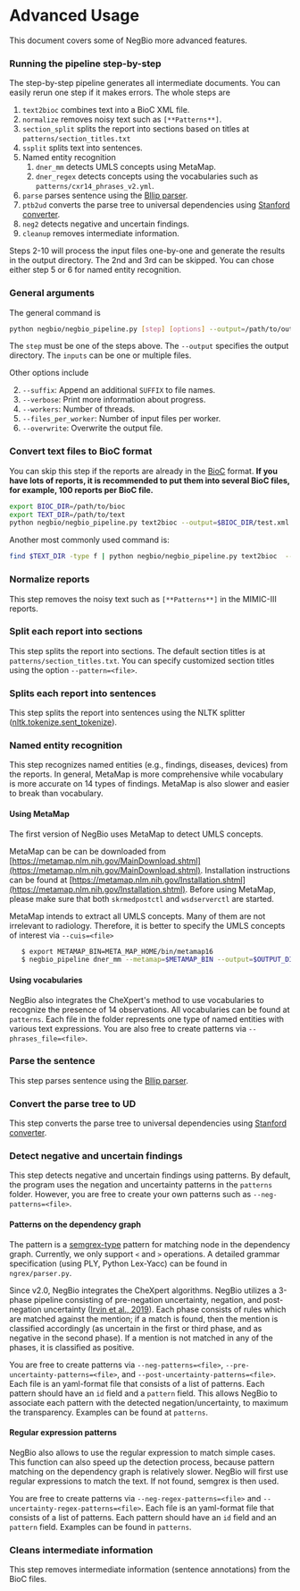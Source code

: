 # Advanced Usage

This document covers some of NegBio more advanced features.

### Running the pipeline step-by-step

The step-by-step pipeline generates all intermediate documents. You can easily rerun one step if it makes errors. The whole steps are

1. `text2bioc` combines text into a BioC XML file.
2. `normalize` removes noisy text such as `[**Patterns**]`.
3. `section_split` splits the report into sections based on titles at `patterns/section_titles.txt`
4. `ssplit` splits text into sentences.
5. Named entity recognition
   1. `dner_mm` detects UMLS concepts using MetaMap.
   2. `dner_regex` detects concepts using the vocabularies such as `patterns/cxr14_phrases_v2.yml`.
6. `parse` parses sentence using the [Bllip parser](https://github.com/BLLIP/bllip-parser).
7. `ptb2ud` converts the parse tree to universal dependencies using [Stanford converter](https://github.com/dmcc/PyStanfordDependencies).
8. `neg2` detects negative and uncertain findings.
9. `cleanup` removes intermediate information.

Steps 2-10 will process the input files one-by-one and generate the results in the output directory.
The 2nd and 3rd can be skipped. You can chose either step 5 or 6 for named entity recognition.

### General arguments

The general command is 

```bash
python negbio/negbio_pipeline.py [step] [options] --output=/path/to/output/dir /path/to/inputs
```

The `step` must be one of the steps above. The `--output` specifies the output directory. The `inputs` can be one or multiple files.

Other options include

2. `--suffix`: Append an additional `SUFFIX` to file names.
3. `--verbose`: Print more information about progress.
4. `--workers`: Number of threads.
5. `--files_per_worker`: Number of input files per worker.
6. `--overwrite`: Overwrite the output file.

### Convert text files to BioC format

You can skip this step if the reports are already in the [BioC]( http://bioc.sourceforge.net/) format.
**If you have lots of reports, it is recommended to put them into several BioC files, for example, 100 reports per BioC file.**

```bash
export BIOC_DIR=/path/to/bioc
export TEXT_DIR=/path/to/text
python negbio/negbio_pipeline.py text2bioc --output=$BIOC_DIR/test.xml $TEXT_DIR/*.txt
```

Another most commonly used command is:

```bash
find $TEXT_DIR -type f | python negbio/negbio_pipeline.py text2bioc  --output=$BIOC_DIR
```

### Normalize reports

This step removes the noisy text such as `[**Patterns**]` in the MIMIC-III reports.

### Split each report into sections

This step splits the report into sections.
The default section titles is at `patterns/section_titles.txt`.
You can specify customized section titles using the option `--pattern=<file>`.

### Splits each report into sentences

This step splits the report into sentences using the NLTK splitter
([nltk.tokenize.sent_tokenize](https://www.nltk.org/api/nltk.tokenize.html)).

### Named entity recognition

This step recognizes named entities (e.g., findings, diseases, devices) from the reports. 
In general, MetaMap is more comprehensive while vocabulary is more accurate on 14 types of findings.
MetaMap is also slower and easier to break than vocabulary.

#### Using MetaMap

The first version of NegBio uses MetaMap to detect UMLS concepts.

MetaMap can be can be downloaded from [https://metamap.nlm.nih.gov/MainDownload.shtml](https://metamap.nlm.nih.gov/MainDownload.shtml).
Installation instructions can be found at [https://metamap.nlm.nih.gov/Installation.shtml](https://metamap.nlm.nih.gov/Installation.shtml).
Before using MetaMap, please make sure that both `skrmedpostctl` and `wsdserverctl` are started.

MetaMap intends to extract all UMLS concepts.
Many of them are not irrelevant to radiology.
Therefore, it is better to specify the UMLS concepts of interest via `--cuis=<file>`

```bash
   $ export METAMAP_BIN=META_MAP_HOME/bin/metamap16
   $ negbio_pipeline dner_mm --metamap=$METAMAP_BIN --output=$OUTPUT_DIR $INPUT_DIR/*.xml
```

#### Using vocabularies

NegBio also integrates the CheXpert's method to use vocabularies to recognize the presence of 14 observations.
All vocabularies can be found at `patterns`.
Each file in the folder represents one type of named entities with various text expressions. You are also free to create patterns via `--phrases_file=<file>`.


### Parse the sentence

This step parses sentence using the [Bllip parser](https://github.com/BLLIP/bllip-parser).

### Convert the parse tree to UD

This step converts the parse tree to universal dependencies using [Stanford converter](https://github.com/dmcc/PyStanfordDependencies).

### Detect negative and uncertain findings

This step detects negative and uncertain findings using patterns.
By default, the program uses the negation and uncertainty patterns in the `patterns` folder.
However, you are free to create your own patterns such as  `--neg-patterns=<file>`.

#### Patterns on the dependency graph

The pattern is a [semgrex-type](https://nlp.stanford.edu/nlp/javadoc/javanlp/edu/stanford/nlp/semgraph/semgrex/SemgrexPattern.html) pattern for matching node in the dependency graph.
Currently, we only support `<` and `>` operations.
A detailed grammar specification (using PLY, Python Lex-Yacc) can be found in `ngrex/parser.py`.

Since v2.0, NegBio integrates the CheXpert algorithms. NegBio utilizes a 3-phase pipeline consisting of pre-negation uncertainty, negation, and post-negation uncertainty ([Irvin et al., 2019](https://arxiv.org/abs/1901.07031)).
Each phase consists of rules which are matched against the mention; if a match is found, then the mention is classified
accordingly (as uncertain in the first or third phase, and as negative in the second phase).
If a mention is not matched in any of the phases, it is classified as positive.

You are free to create patterns via `--neg-patterns=<file>`, `--pre-uncertainty-patterns=<file>`, and `--post-uncertainty-patterns=<file>`. Each file is an yaml-format file that consists of a list of patterns. Each pattern should have an `id` field and a `pattern` field. This allows NegBio to associate each pattern with the detected negation/uncertainty, to maximum the transparency. Examples can be found at `patterns`.

#### Regular expression patterns

NegBio also allows to use the regular expression to match simple cases. This function can also speed up the detection process, because pattern matching on the dependency graph is relatively slower. NegBio will first use regular expressions to match the text. If not found, semgrex is then used.

You are free to create patterns via `--neg-regex-patterns=<file>` and `--uncertainty-regex-patterns=<file>`. Each file is an yaml-format file that consists of a list of patterns. Each pattern should have an `id` field and an `pattern` field. Examples can be found in `patterns`.

### Cleans intermediate information

This step removes intermediate information (sentence annotations) from the BioC files.
